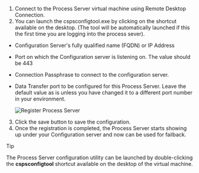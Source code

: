 1. Connect to the Process Server virtual machine using Remote Desktop Connection.
2. You can launch the cspsconfigtool.exe by clicking on the shortcut available on the desktop. (The tool will be automatically launched if this the first time you are logging into the process sever).
  * Configuration Server's fully qualified name (FQDN) or IP Address
  * Port on which the Configuration server is listening on. The value should be 443
  * Connection Passphrase to connect to the configuration server.
  * Data Transfer port to be configured for this Process Server. Leave the default value as is unless you have changed it to a different port number in your environment.

    ![Register Process Server](./media/site-recovery-vmware-register-process-server/register-ps.png)
3. Click the save button to save the configuration.
4. Once the registration is completed, the Process Server starts showing up under your Configuration server and now can be used for failback.

> [!TIP]
> The Process Server configuration utility can be launched by double-clicking the **cspsconfigtool** shortcut available on the desktop of the virtual machine.
